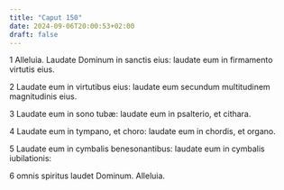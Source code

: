 ```yaml
---
title: "Caput 150"
date: 2024-09-06T20:00:53+02:00
draft: false
---
```



1 Alleluia. Laudate Dominum in sanctis eius: laudate eum in firmamento virtutis eius.

2 Laudate eum in virtutibus eius: laudate eum secundum multitudinem magnitudinis eius.

3 Laudate eum in sono tubæ: laudate eum in psalterio, et cithara.

4 Laudate eum in tympano, et choro: laudate eum in chordis, et organo.

5 Laudate eum in cymbalis benesonantibus: laudate eum in cymbalis iubilationis:

6 omnis spiritus laudet Dominum. Alleluia.

